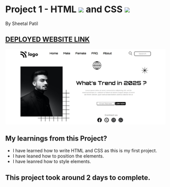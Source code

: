 # Project 1 - HTML ![](./readmeImages/html-5.png) and CSS ![](./readmeImages/css-3.png)

By Sheetal Patil


## [DEPLOYED WEBSITE LINK](https://htmlcssprojectone.netlify.app/)

![Completed Website](assets/FullScreenShot.JPG)

## My learnings from this Project?

- I have learned how to write HTML and CSS as this is my first project.
- I have leaned how to position the elements.
- I have leanred how to style elements.

## This project took around 2 days to complete.